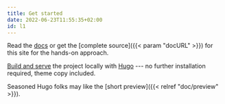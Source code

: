 ```yaml
---
title: Get started
date: 2022-06-23T11:55:35+02:00
id: l1
---
```

Read the [docs](/doc) or get the [complete source]({{< param "docURL" >}}) for this site for the hands-on approach.

[Build and serve](/doc/intro/workflow/local-server) the project locally with [Hugo](/doc/intro/workflow/getting-started) --- no further installation required, theme copy included.

Seasoned Hugo folks may like the [short preview]({{< relref "doc/preview" >}}). 

[^Later]: Like to contribute? The theme has its [own repository]({{< param "themeURL" >}}).
